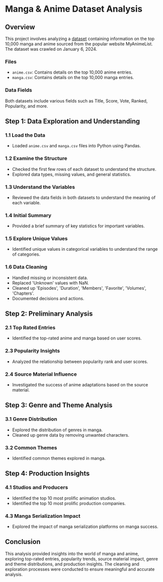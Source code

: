 # Manga & Anime Dataset Analysis

## Overview

This project involves analyzing a [dataset](https://www.kaggle.com/datasets/duongtruongbinh/manga-and-anime-dataset) containing information on the top 10,000 manga and anime sourced from the popular website MyAnimeList. The dataset was crawled on January 6, 2024.

### Files
- `anime.csv`: Contains details on the top 10,000 anime entries.
- `manga.csv`: Contains details on the top 10,000 manga entries.

### Data Fields
Both datasets include various fields such as Title, Score, Vote, Ranked, Popularity, and more.

## Step 1: Data Exploration and Understanding

### 1.1 Load the Data
- Loaded `anime.csv` and `manga.csv` files into Python using Pandas.

### 1.2 Examine the Structure
- Checked the first few rows of each dataset to understand the structure.
- Explored data types, missing values, and general statistics.

### 1.3 Understand the Variables
- Reviewed the data fields in both datasets to understand the meaning of each variable.

### 1.4 Initial Summary
- Provided a brief summary of key statistics for important variables.

### 1.5 Explore Unique Values
- Identified unique values in categorical variables to understand the range of categories.

### 1.6 Data Cleaning
- Handled missing or inconsistent data.
- Replaced 'Unknown' values with NaN.
- Cleaned up 'Episodes', 'Duration', 'Members', 'Favorite', 'Volumes', 'Chapters'.
- Documented decisions and actions.

## Step 2: Preliminary Analysis

### 2.1 Top Rated Entries
- Identified the top-rated anime and manga based on user scores.

### 2.3 Popularity Insights
- Analyzed the relationship between popularity rank and user scores.

### 2.4 Source Material Influence
- Investigated the success of anime adaptations based on the source material.

## Step 3: Genre and Theme Analysis

### 3.1 Genre Distribution
- Explored the distribution of genres in manga.
- Cleaned up genre data by removing unwanted characters.

### 3.2 Common Themes
- Identified common themes explored in manga.

## Step 4: Production Insights

### 4.1 Studios and Producers
- Identified the top 10 most prolific animation studios.
- Identified the top 10 most prolific production companies.

### 4.3 Manga Serialization Impact
- Explored the impact of manga serialization platforms on manga success.

## Conclusion

This analysis provided insights into the world of manga and anime, exploring top-rated entries, popularity trends, source material impact, genre and theme distributions, and production insights. The cleaning and exploration processes were conducted to ensure meaningful and accurate analysis.
